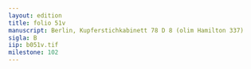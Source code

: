 ```yaml
---
layout: edition
title: folio 51v
manuscript: Berlin, Kupferstichkabinett 78 D 8 (olim Hamilton 337)
sigla: B
iip: b051v.tif
milestone: 102
---
```

